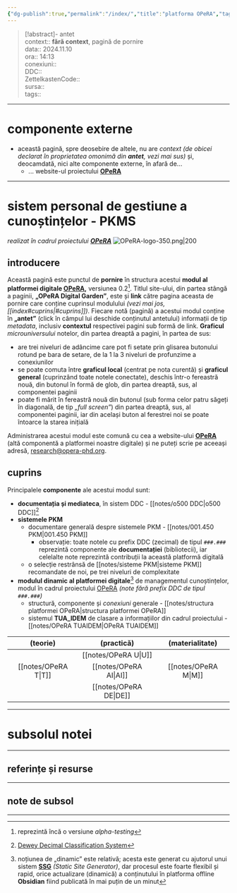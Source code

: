 ```yaml
---
{"dg-publish":true,"permalink":"/index/","title":"platforma OPeRA","tags":["gardenEntry"],"created":"2024-12-28T15:33:12.249+02:00","updated":"2025-01-15T06:11:20.544+02:00"}
---
```


> [!abstract]- antet  
> context:: __fără context__, pagină de pornire   
> data:: 2024.11.10  
> ora:: 14:13  
> conexiuni::  
> DDC::  
> ZettelkastenCode::  
> sursa::  
> tags::  


---

# componente externe
- această pagină, spre deosebire de altele, nu are *context* *(de obicei declarat în proprietatea omonimă din **antet**, vezi mai sus)* și, deocamdată, nici alte componente externe, în afară de...
	- ... website-ul proiectului **[OPeRA](https://opera-phd.org/)**

---

# sistem personal de gestiune a cunoștințelor - PKMS
*realizat în cadrul proiectului [**OPeRA**](https://opera-phd.org/)*
![OPeRA-logo-350.png|200](/img/user/media/OPeRA-logo-350.png)
## introducere
Această pagină este punctul de **pornire** în structura acestui **modul al platformei digitale [OPeRA](https://opera-phd.org/),** versiunea 0.2[^1].
Titlul site-ului, din partea stângă a paginii, **„OPeRA Digital Garden”**, este și **link** către pagina aceasta de pornire care conține cuprinsul modulului *(vezi mai jos, [[index#cuprins\|#cuprins]])*.
Fiecare notă (pagină) a acestui modul conține în **„antet”** (click în câmpul lui deschide conținutul antetului) informații de tip *metadata*, inclusiv **contextul** respectivei pagini sub formă de link.
**Graficul** *microuniversului* notelor, din partea dreaptă a pagini, în partea de sus:
- are trei niveluri de adâncime care pot fi setate prin glisarea butonului rotund pe bara de setare, de la 1 la 3 niveluri de profunzime a conexiunilor
- se poate comuta între **graficul local** (centrat pe nota curentă) și **graficul general** (cuprinzând toate notele conectate), deschis într-o fereastră nouă, din butonul în formă de glob, din partea dreaptă, sus, al componentei paginii
- poate fi mărit în fereastră nouă din butonul (sub forma celor patru săgeți în diagonală, de tip *„full screen”*) din partea dreaptă, sus, al componentei paginii, iar din același buton al ferestrei noi se poate întoarce la starea inițială

Administrarea acestui modul este comună cu cea a website-ului **[OPeRA](https://opera-phd.org/)** (altă componentă a platformei noastre digitale) și ne puteți scrie pe aceeași adresă, research@opera-phd.org.

## cuprins
Principalele **componente** ale acestui modul sunt:
- **documentația și mediateca**, în sistem DDC - [[notes/o500 DDC\|o500 DDC]][^2]
- **sistemele PKM**
	- documentare generală despre sistemele PKM - [[notes/001.450 PKM\|001.450 PKM]]
		- observație: toate notele cu prefix DDC (zecimal) de tipul `###.###` reprezintă componente ale **documentației** (bibliotecii), iar celelalte note reprezintă contribuții la această platformă digitală
	- o selecție restrânsă de [[notes/sisteme PKM\|sisteme PKM]] recomandate de noi, pe trei niveluri de complexitate
- **modulul dinamic al platformei digitale**[^3] de managementul cunoștințelor, modul în cadrul proiectului [OPeRA](https://opera-phd.org/) *(note fără prefix DDC de tipul `###.###`)*
	- structură, componente și *conexiuni* generale - [[notes/structura platformei OPeRA\|structura platformei OPeRA]]
	- sistemul **TUA_IDEM** de clasare a informațiilor din cadrul proiectului - [[notes/OPeRA TUAIDEM\|OPeRA TUAIDEM]]

|    (teorie)    |    (practică)    | (materialitate) |
|:--------------:|:----------------:|:---------------:|
|                |  [[notes/OPeRA U\|U]]  |                 |
| [[notes/OPeRA T\|T]] | [[notes/OPeRA AI\|AI]] | [[notes/OPeRA M\|M]]  |
|                | [[notes/OPeRA DE\|DE]] |                 |


---
# subsolul notei
---
## referințe și resurse


---
## note de subsol
---
[^1]: reprezintă încă o versiune *alpha-testing*
[^2]: [Dewey Decimal Classification System](https://en.wikipedia.org/wiki/Dewey_Decimal_Classification)
[^3]: noțiunea de „dinamic” este relativă; acesta este generat cu ajutorul unui sistem **[SSG](https://medium.com/codex/web-design-patterns-ssr-ssg-and-spa-fadad7673dfe)** *(Static Site Generator)*, dar procesul este foarte flexibil și rapid, orice actualizare (dinamică) a conținutului în platforma offline **Obsidian** fiind publicată în mai puțin de un minut